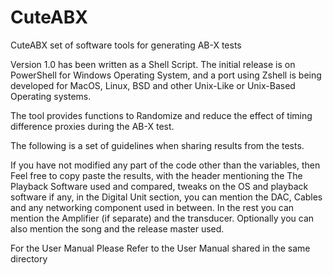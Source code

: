 # CuteABX
CuteABX set of software tools for generating AB-X tests

Version 1.0 has been written as a Shell Script. The initial release is on PowerShell for Windows Operating System, and a port using Zshell is being developed for MacOS, Linux, BSD and other Unix-Like or Unix-Based Operating systems.

The tool provides functions to Randomize and reduce the effect of timing difference proxies during the AB-X test.

The following is a set of guidelines when sharing results from the tests.

If you have not modified any part of the code other than the variables, then Feel free to copy paste the results, with the header mentioning the The Playback Software used and compared, tweaks on the OS and playback software if any, in the Digital Unit section, you can mention the DAC, Cables and any networking component used in between. In the rest you can mention the Amplifier (if separate) and the transducer. Optionally you can also mention the song and the release master used.

For the User Manual Please Refer to the User Manual shared in the same directory
